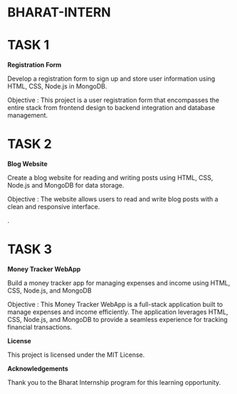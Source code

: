 # BHARAT-INTERN
# TASK 1
**Registration Form**

Develop a registration form to sign up and store user information using HTML, CSS, Node.js in MongoDB.

Objective : This project is a user registration form that encompasses the entire stack from frontend design to backend integration and database management.

# TASK 2
**Blog Website**

Create a blog website for reading and writing posts using HTML, CSS, Node.js and MongoDB for data storage.

Objective : The website allows users to read and write blog posts with a clean and responsive interface.

.
# TASK 3
**Money Tracker WebApp**

Build a money tracker app for managing expenses and income using HTML, CSS, Node.js, and MongoDB

Objective : This Money Tracker WebApp is a full-stack application built to manage expenses and income efficiently. The application leverages HTML, CSS, Node.js, and MongoDB to provide a seamless experience for tracking financial transactions.

**License**

This project is licensed under the MIT License.

**Acknowledgements**

Thank you to the Bharat Internship program for this learning opportunity.

